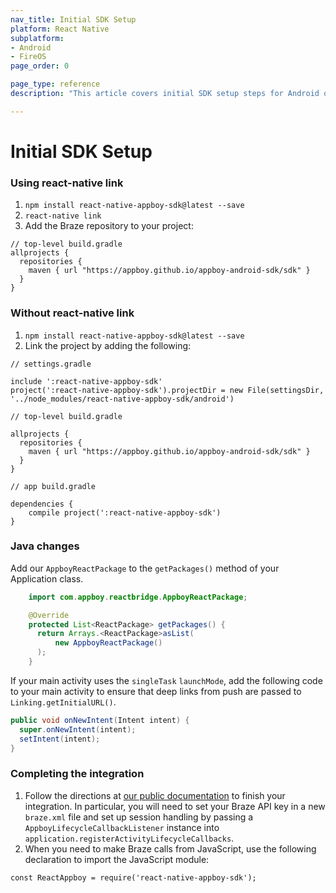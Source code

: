 ```yaml
---
nav_title: Initial SDK Setup
platform: React Native
subplatform: 
- Android
- FireOS
page_order: 0

page_type: reference
description: "This article covers initial SDK setup steps for Android or FireOS apps using React Native."

---
```


# Initial SDK Setup

### Using react-native link

1. `npm install react-native-appboy-sdk@latest --save`
2. `react-native link`
3. Add the Braze repository to your project:

```
// top-level build.gradle
allprojects {
  repositories {
    maven { url "https://appboy.github.io/appboy-android-sdk/sdk" }
  }
}
```

### Without react-native link

1. `npm install react-native-appboy-sdk@latest --save`
2. Link the project by adding the following:

```
// settings.gradle

include ':react-native-appboy-sdk'
project(':react-native-appboy-sdk').projectDir = new File(settingsDir, '../node_modules/react-native-appboy-sdk/android')
```

```
// top-level build.gradle

allprojects {
  repositories {
    maven { url "https://appboy.github.io/appboy-android-sdk/sdk" }
  }
}
```

```
// app build.gradle

dependencies {
    compile project(':react-native-appboy-sdk')
}
```

### Java changes

Add our `AppboyReactPackage` to the `getPackages()` method of your Application class.

```java
    import com.appboy.reactbridge.AppboyReactPackage;

    @Override
    protected List<ReactPackage> getPackages() {
      return Arrays.<ReactPackage>asList(
          new AppboyReactPackage()
      );
    }
```

If your main activity uses the `singleTask` `launchMode`, add the following code to your main activity to ensure that deep links from push are passed to `Linking.getInitialURL()`.

```java
public void onNewIntent(Intent intent) {
  super.onNewIntent(intent);
  setIntent(intent);
}
```

### Completing the integration

1.  Follow the directions at [our public documentation]({{site.baseurl}}/developer_guide/platform_integration_guides/android/initial_sdk_setup/android_sdk_integration/) to finish your integration. In particular, you will need to set your Braze API key in a new `braze.xml` file and set up session handling by passing a `AppboyLifecycleCallbackListener` instance into `application.registerActivityLifecycleCallbacks`.
2.  When you need to make Braze calls from JavaScript, use the following declaration to import the JavaScript module:

```
const ReactAppboy = require('react-native-appboy-sdk');
```
